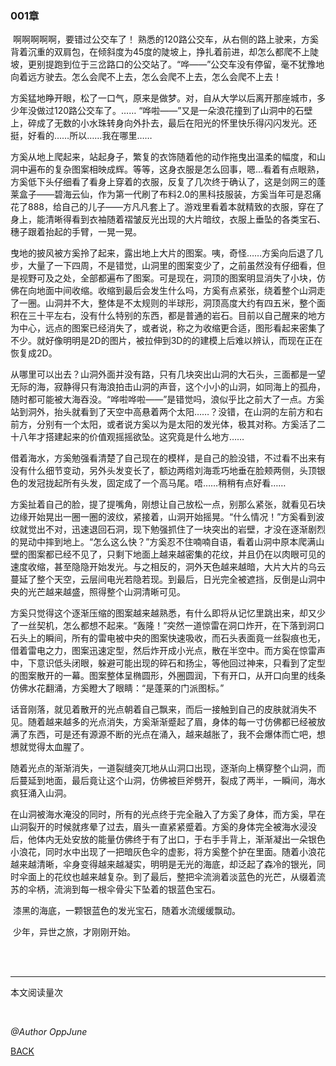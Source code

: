 ### 001章

​	啊啊啊啊啊，要错过公交车了！
​	熟悉的120路公交车，从右侧的路上驶来，方奚背着沉重的双肩包，在倾斜度为45度的陡坡上，挣扎着前进，却怎么都爬不上陡坡，更别提跑到位于三岔路口的公交站了。
​	“哗——”公交车没有停留，毫不犹豫地向着远方驶去。怎么会爬不上去，怎么会爬不上去，怎么会爬不上去！

​	方奚猛地睁开眼，松了一口气，原来是做梦。对，自从大学以后离开那座城市，多少年没做过120路公交车了。
​	……
​	“哗啦——”又是一朵浪花撞到了山洞中的石壁上，碎成了无数的小水珠转身向外扑去，最后在阳光的怀里快乐得闪闪发光。还挺，好看的……所以……我在哪里……

​	方奚从地上爬起来，站起身子，繁复的衣饰随着他的动作拖曳出温柔的幅度，和山洞中遍布的复杂图案相映成辉。等等，这身衣服是怎么回事，嗯...看着有点眼熟，方奚低下头仔细看了看身上穿着的衣服，反复了几次终于确认了，这是剑网三的蓬莱盒子——碧海云仙，作为第一代刷了布料2.0的黑科技服装，方奚当年可是忍痛花了888，给自己的儿子——方凡凡套上了。游戏里看着本就精致的衣服，穿在了身上，能清晰得看到衣袖随着褶皱反光出现的大片暗纹，衣服上垂坠的各类宝石、穗子跟着抬起的手臂，一晃一晃。

​	曳地的披风被方奚拎了起来，露出地上大片的图案。咦，奇怪……方奚向后退了几步，大量了一下四周，不是错觉，山洞里的图案变少了，之前虽然没有仔细看，但是视野可及之处，全部都遍布了图案。可是现在，洞顶的图案明显消失了小块，仿佛在向地面中间收缩。收缩到最后会发生什么吗，方奚有点紧张，绕着整个山洞走了一圈。山洞并不大，整体是不太规则的半球形，洞顶高度大约有四五米，整个面积在三十平左右，没有什么特别的东西，都是普通的岩石。目前以自己醒来的地方为中心，远点的图案已经消失了，或者说，称之为收缩更合适，图形看起来密集了不少。就好像明明是2D的图片，被拉伸到3D的的建模上后难以辨认，而现在正在恢复成2D。

​	从哪里可以出去？山洞外面并没有路，只有几块突出山洞的大石头，三面都是一望无际的海，寂静得只有海浪拍击山洞的声音，这个小小的山洞，如同海上的孤舟，随时都可能被大海吞没。“哗啦哗啦——”是错觉吗，浪似乎比之前大了一点。方奚站到洞外，抬头就看到了天空中高悬着两个太阳……？没错，在山洞的左前方和右前方，分别有一个太阳，或者说方奚以为是太阳的发光体，极其对称。方奚活了二十八年才搭建起来的价值观摇摇欲坠。这究竟是什么地方……

​	借着海水，方奚勉强看清楚了自己现在的模样，是自己的脸没错，不过看不出来有没有什么细节变动，另外头发变长了，额边两绺刘海乖巧地垂在脸颊两侧，头顶银色的发冠拢起所有头发，固定成了一个高马尾。唔……稍稍有点好看……

​	方奚扯着自己的脸，提了提嘴角，刚想让自己放松一点，别那么紧张，就看见石块边缘开始晃出一圈一圈的波纹，紧接着，山洞开始摇晃。“什么情况！”方奚看到波纹就觉出不对，迅速退回石洞，现下勉强抓住了一块突出的岩壁，才没在逐渐剧烈的晃动中摔到地上。“怎么这么快？”方奚忍不住喃喃自语，看着山洞中原本爬满山壁的图案都已经不见了，只剩下地面上越来越密集的花纹，并且仍在以肉眼可见的速度收缩，甚至隐隐开始发光。与之相反的，洞外天色越来越暗，大片大片的乌云蔓延了整个天空，云层间电光若隐若现。到最后，日光完全被遮挡，反倒是山洞中央的光芒越来越盛，照得整个山洞清晰可见。

​	方奚只觉得这个逐渐压缩的图案越来越熟悉，有什么即将从记忆里跳出来，却又少了一丝契机，怎么都想不起来。“轰隆！”突然一道惊雷在洞口炸开，在下落到洞口石头上的瞬间，所有的雷电被中央的图案快速吸收，而石头表面竟一丝裂痕也无，借着雷电之力，图案迅速定型，然后炸开成小光点，散在半空中。而方奚在惊雷声中，下意识低头闭眼，躲避可能出现的碎石和扬尘，等他回过神来，只看到了定型的图案散开的一幕。图案整体呈椭圆形，外圈圆润，下有开口，从开口向里的线条仿佛水花翻涌，方奚瞪大了眼睛：“是蓬莱的门派图标。”

​	话音刚落，就见着散开的光点朝着自己飘来，而后一接触到自己的皮肤就消失不见。随着越来越多的光点消失，方奚渐渐蹙起了眉，身体的每一寸仿佛都已经被放满了东西，可是还有源源不断的光点在涌入，越来越胀了，我不会爆体而亡吧，想想就觉得太血腥了。

​	随着光点的渐渐消失，一道裂缝突兀地从山洞口出现，逐渐向上横穿整个山洞，而后蔓延到地面，最后竟让这个山洞，仿佛被巨斧劈开，裂成了两半，一瞬间，海水疯狂涌入山洞。

​	在山洞被海水淹没的同时，所有的光点终于完全融入了方奚了身体，而方奚，早在山洞裂开的时候就疼晕了过去，眉头一直紧紧蹙着。方奚的身体完全被海水浸没后，他体内无处安放的能量仿佛终于有了出口，于右手手背上，渐渐凝出一朵银色小浪花，同时水中出现了一把暗灰色伞的虚影，将方奚整个护在里面。随着小浪花越来越清晰，伞身变得越来越凝实，明明是无光的海底，却泛起了森冷的银光，同时伞面上的花纹也越来越复杂。到了最后，整把伞流淌着淡蓝色的光芒，从缀着流苏的伞柄，流淌到每一根伞骨尖下坠着的银蓝色宝石。

​	漆黑的海底，一颗银蓝色的发光宝石，随着水流缓缓飘动。

​	少年，异世之旅，才刚刚开始。



<br /><br />

------

<script async src="//busuanzi.ibruce.info/busuanzi/2.3/busuanzi.pure.mini.js"></script>
<span id="busuanzi_container_page_pv">本文阅读量<span id="busuanzi_value_site_pv"></span>次</span>

<br />

*@Author OppJune*

[BACK](../README.md)

